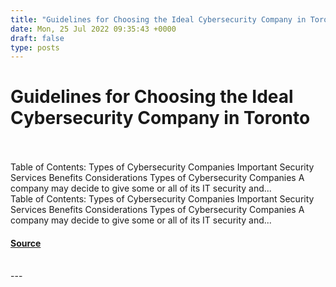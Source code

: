 ```yaml
---
title: "Guidelines for Choosing the Ideal Cybersecurity Company in Toronto"
date: Mon, 25 Jul 2022 09:35:43 +0000
draft: false
type: posts
---
```

# Guidelines for Choosing the Ideal Cybersecurity Company in Toronto

<br/>

<br/>
Table of Contents: Types of Cybersecurity Companies Important Security Services Benefits Considerations Types of Cybersecurity Companies A company may decide to give some or all of its IT security and...
<br/>
Table of Contents: Types of Cybersecurity Companies Important Security Services Benefits Considerations Types of Cybersecurity Companies A company may decide to give some or all of its IT security and...

#### [Source](https://cyberhunter.solutions/guidelines-for-choosing-the-ideal-cybersecurity-company-in-toronto/)

<br/>
---
